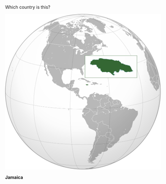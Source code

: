 Which country is this?

![Map of a country](images/Jamaica_(orthographic_projection).svg)
<!--question-->
**Jamaica**